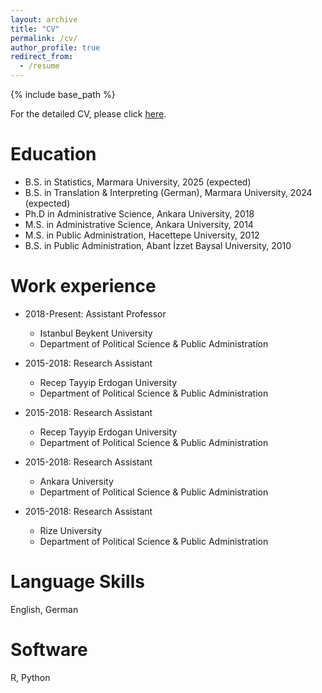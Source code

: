 ```yaml
---
layout: archive
title: "CV"
permalink: /cv/
author_profile: true
redirect_from:
  - /resume
---
```


{% include base_path %}

For the detailed CV, please click [here](/files/cv_levent_demirelli.pdf).

Education
======
* B.S. in Statistics, Marmara University, 2025 (expected)
* B.S. in Translation & Interpreting (German), Marmara University, 2024 (expected)
* Ph.D in Administrative Science, Ankara University, 2018
* M.S. in Administrative Science, Ankara University, 2014
* M.S. in Public Administration, Hacettepe University, 2012
* B.S. in Public Administration, Abant İzzet Baysal University, 2010

Work experience
======
* 2018-Present: Assistant Professor
  * Istanbul Beykent University
  * Department of Political Science & Public Administration

* 2015-2018: Research Assistant
  * Recep Tayyip Erdogan University
  * Department of Political Science & Public Administration

* 2015-2018: Research Assistant
  * Recep Tayyip Erdogan University
  * Department of Political Science & Public Administration


* 2015-2018: Research Assistant
  * Ankara University
  * Department of Political Science & Public Administration


* 2015-2018: Research Assistant
  * Rize University
  * Department of Political Science & Public Administration
      
Language Skills
======
English, German

Software
======
R, Python
